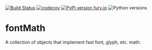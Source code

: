 [![Build Status](https://github.com/robotools/fontMath/workflows/Tests/badge.svg)](https://github.com/robotools/fontMath/actions?query=workflow%3ATests)
[![codecov](https://codecov.io/gh/robotools/fontMath/branch/master/graph/badge.svg)](https://codecov.io/gh/robotools/fontMath)
[![PyPI version fury.io](https://badge.fury.io/py/fontMath.svg)](https://pypi.org/project/fontMath/)
![Python versions](https://img.shields.io/badge/python-3.7%2C%203.8%2C%203.9-blue.svg)

# fontMath
A collection of objects that implement fast font, glyph, etc. math.


